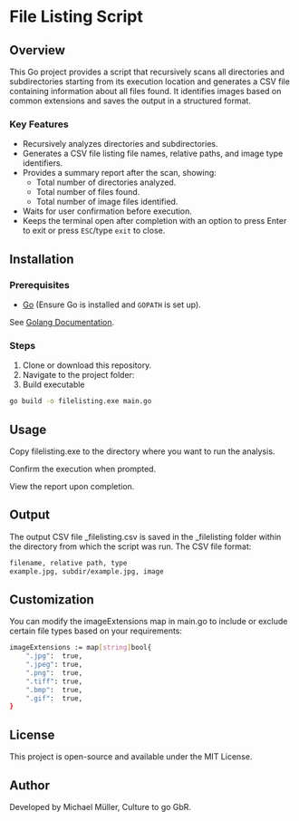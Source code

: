 # File Listing Script

## Overview
This Go project provides a script that recursively scans all directories and subdirectories starting from its execution location and generates a CSV file containing information about all files found. It identifies images based on common extensions and saves the output in a structured format.

### Key Features
- Recursively analyzes directories and subdirectories.
- Generates a CSV file listing file names, relative paths, and image type identifiers.
- Provides a summary report after the scan, showing:
  - Total number of directories analyzed.
  - Total number of files found.
  - Total number of image files identified.
- Waits for user confirmation before execution.
- Keeps the terminal open after completion with an option to press Enter to exit or press `ESC`/type `exit` to close.

## Installation

### Prerequisites
- [Go](https://golang.org/dl/) (Ensure Go is installed and `GOPATH` is set up).

See [Golang Documentation](https://go.dev/doc/install).

### Steps
1. Clone or download this repository.
2. Navigate to the project folder:
3. Build executable
```bash
go build -o filelisting.exe main.go
```

## Usage
Copy filelisting.exe to the directory where you want to run the analysis.

Confirm the execution when prompted.

View the report upon completion.

## Output

The output CSV file _filelisting.csv is saved in the _filelisting folder within the directory from which the script was run.
The CSV file format:

```bash
filename, relative path, type
example.jpg, subdir/example.jpg, image
```
## Customization

You can modify the imageExtensions map in main.go to include or exclude certain file types based on your requirements:

```bash
imageExtensions := map[string]bool{
    ".jpg":  true,
    ".jpeg": true,
    ".png":  true,
    ".tiff": true,
    ".bmp":  true,
    ".gif":  true,
}
```

## License
This project is open-source and available under the MIT License.

## Author
Developed by Michael Müller, Culture to go GbR.